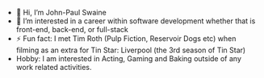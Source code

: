 - 👋 Hi, I’m John-Paul Swaine
- 👀 I’m interested in a career within software development whether that is front-end, back-end, or full-stack
- ⚡ Fun fact: I met Tim Roth (Pulp Fiction, Reservoir Dogs etc) when filming as an extra for Tin Star: Liverpool (the 3rd season of Tin Star)
- Hobby: I am interested in Acting, Gaming and Baking outside of any work related activities.
  
<!---
John-PaulSwaine/John-PaulSwaine is a ✨ special ✨ repository because its `README.md` (this file) appears on your GitHub profile.
You can click the Preview link to take a look at your changes.
--->

